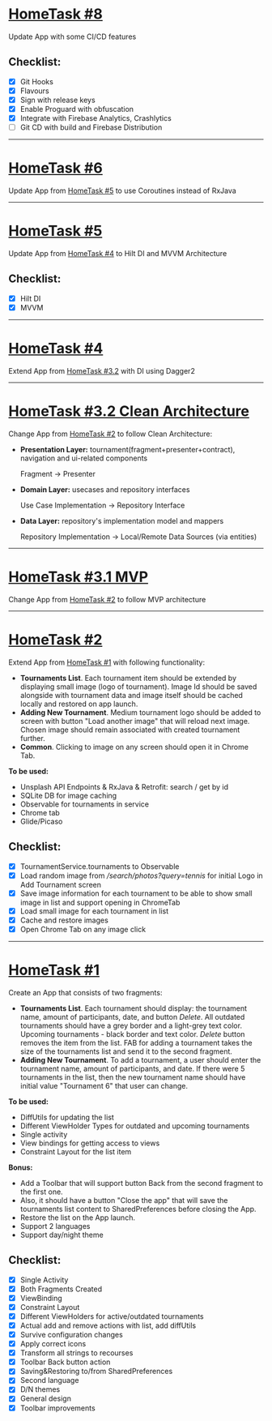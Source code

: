 # [HomeTask #8](https://github.com/tiver69/hello-android-again/tree/hometask_8)
Update App with some CI/CD features

## Checklist:

- [x] Git Hooks
- [x] Flavours
- [x] Sign with release keys
- [x] Enable Proguard with obfuscation
- [x] Integrate with Firebase Analytics, Crashlytics
- [ ] Git CD with build and Firebase Distribution

---

 # [HomeTask #6](https://github.com/tiver69/hello-android-again/tree/hometask_6_coroutines)
Update App from [HomeTask #5](https://github.com/tiver69/hello-android-again/tree/hometask_5?tab=readme-ov-file#hometask-5) to use Coroutines instead of RxJava

---
 
# [HomeTask #5](https://github.com/tiver69/hello-android-again/tree/hometask_5)
Update App from [HomeTask #4](https://github.com/tiver69/hello-android-again/tree/hometask_4_dagger?tab=readme-ov-file#hometask-4) to Hilt DI and MVVM Architecture

## Checklist:

- [x] Hilt DI
- [x] MVVM
---

# [HomeTask #4](https://github.com/tiver69/hello-android-again/tree/hometask_4_dagger)
Extend App from [HomeTask #3.2](https://github.com/tiver69/hello-android-again/tree/hometask_3_clean?tab=readme-ov-file#hometask_3_clean) with DI using Dagger2 

---

# [HomeTask #3.2 Clean Architecture](https://github.com/tiver69/hello-android-again/tree/hometask_3_clean)
Change App from [HomeTask #2](https://github.com/tiver69/hello-android-again/tree/hometask_2?tab=readme-ov-file#hometask-2) to follow Clean Architecture:
* __Presentation Layer:__ tournament(fragment+presenter+contract), navigation and ui-related components 

  Fragment -> Presenter

* __Domain Layer:__ usecases and repository interfaces

  Use Case Implementation -> Repository Interface

* __Data Layer:__ repository's implementation model and mappers 
 
  Repository Implementation -> Local/Remote Data Sources (via entities)

---

# [HomeTask #3.1 MVP](https://github.com/tiver69/hello-android-again/tree/hometask_3_mvp)
Change App from [HomeTask #2](https://github.com/tiver69/hello-android-again/tree/hometask_2?tab=readme-ov-file#hometask-2) to follow MVP architecture

---

# [HomeTask #2](https://github.com/tiver69/hello-android-again/tree/hometask_2)

Extend App from [HomeTask #1](https://github.com/tiver69/hello-android-again/tree/hometask_2?tab=readme-ov-file#hometask-1) with following functionality:
* __Tournaments List__. Each tournament item should be extended by displaying small image (logo of tournament). Image Id should be saved alongside with tournament data and image itself should be cached locally and restored on app launch.  
* __Adding New Tournament__. Medium tournament logo should be added to screen with button "Load another image" that will reload next image. Chosen image should remain associated with created tournament further. 
* __Common__. Clicking to image on any screen should open it in Chrome Tab.

__To be used:__
* Unsplash API Endpoints & RxJava & Retrofit: search / get by id
* SQLite DB for image caching
* Observable for tournaments in service
* Chrome tab
* Glide/Picaso

## Checklist:

- [x] TournamentService.tournaments to Observable
- [x] Load random image from */search/photos?query=tennis* for initial Logo in Add Tournament screen
- [x] Save image information for each tournament to be able to show small image in list and support opening in ChromeTab
- [x] Load small image for each tournament in list
- [x] Cache and restore images
- [x] Open Chrome Tab on any image click

---

# [HomeTask #1](https://github.com/tiver69/hello-android-again/tree/hometask_1)

Create an App that consists of two fragments:
* __Tournaments List__. Each tournament should display: the tournament name, amount of participants, date, and button _Delete_. All outdated tournaments should have a grey border and a light-grey text color. Upcoming tournaments - black border and text color. _Delete_ button removes the item from the list.  FAB for adding a tournament takes the size of the tournaments list and send it to the second fragment.
* __Adding New Tournament__. To add a tournament, a user should enter the tournament name, amount of participants, and date. If there were 5 tournaments in the list, then the new tournament name should have initial value "Tournament 6" that user can change.

__To be used:__
* DiffUtils for updating the list
* Different ViewHolder Types for outdated and upcoming tournaments
* Single activity
* View bindings for getting access to views
* Constraint Layout for the list item

__Bonus:__
* Add a Toolbar that will support button Back from the second fragment to the first one.
* Also, it should have a button "Close the app" that will save the tournaments list content to SharedPreferences before closing the App.
* Restore the list on the App launch.
* Support 2 languages
* Support day/night theme

## Checklist:

- [x] Single Activity
- [x] Both Fragments Created
- [x] ViewBinding
- [x] Constraint Layout
- [x] Different ViewHolders for active/outdated tournaments
- [x] Actual add and remove actions with list, add diffUtils
- [x] Survive configuration changes
- [x] Apply correct icons
- [x] Transform all strings to recourses
- [x] Toolbar Back button action
- [x] Saving&Restoring to/from SharedPreferences
- [x] Second language
- [x] D/N themes
- [x] General design
- [x] Toolbar improvements
